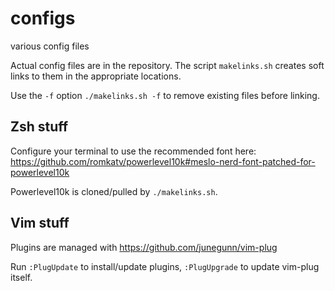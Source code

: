 # configs
various config files

Actual config files are in the repository. The script `makelinks.sh` creates
soft links to them in the appropriate locations.

Use the `-f` option `./makelinks.sh -f` to remove existing files before
linking.

## Zsh stuff

Configure your terminal to use the recommended font here:
https://github.com/romkatv/powerlevel10k#meslo-nerd-font-patched-for-powerlevel10k

Powerlevel10k is cloned/pulled by `./makelinks.sh`.

## Vim stuff

Plugins are managed with https://github.com/junegunn/vim-plug

Run `:PlugUpdate` to install/update plugins, `:PlugUpgrade` to update vim-plug
itself.
